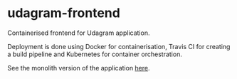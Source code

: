 # udagram-frontend
Containerised frontend for Udagram application.

Deployment is done using Docker for containerisation, Travis CI for creating a build pipeline and Kubernetes for container orchestration.

See the monolith version of the application [here](https://github.com/davictor24/microservices-nd9990).
